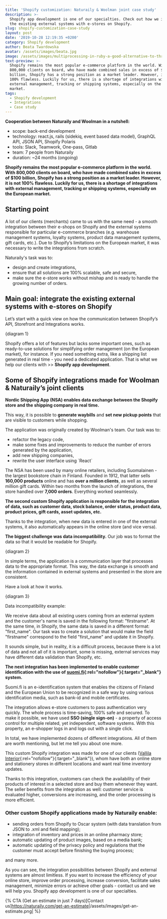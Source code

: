 ```yaml
---
title: 'Shopify customization: Naturaily & Woolman joint case study'
description: >-
  Shopify app development is one of our specialties. Check out how we integrate
  the existing external systems with e-stores on Shopify. 
slug: shopify-customization-case-study
layout: post
date: '2019-10-28 12:19:35 +0200'
category: Shopify development
author: Beata Twardowska
avatar: /assets/images/beata.jpg
image: /assets/images/multiprocessing-in-ruby-a-good-alternative-to-threads_.png
text-preview: >-
  Shopify remains the most popular e-commerce platform in the world. With
  800,000 clients on board, who have made combined sales in excess of $100
  billion, Shopify has a strong position as a market leader. However, it is not
  100% flawless. Luckily for us, there is a shortage of integrations with
  external management, tracking or shipping systems, especially on the European
  market.
tags:
  - Shopify development
  - Integrations
  - Case study
---
```

**Cooperation between Naturaily and Woolman in a nutshell:**

* scope: back-end development
* technology: react.js, rails (sidekiq, event based data model), GraphQL API, JSON API, Shopify Polaris
* tools: Slack, Teamwork, One-pass, Gitlab
* team: 7 people from Naturaily
* duration: ~24 months (ongoing)

**Shopify remains the most popular e-commerce platform in the world. With 800,000 clients on board, who have made combined sales in excess of $100 billion, Shopify has a strong position as a market leader. However, it is not 100% flawless. Luckily for us, there is a shortage of integrations with external management, tracking or shipping systems, especially on the European market.**

## Starting point

A lot of our clients (merchants) came to us with the same need - a smooth integration between their e-shops on Shopify and the external systems responsible for particular e-commerce branches (e.g. warehouse management systems, loyalty systems, product data management systems, gift cards, etc.). Due to Shopify’s limitations on the European market, it was necessary to write the integrations from scratch.

Naturaily's task was to: 

* design and create integrations,
* ensure that all solutions are 100% scalable, safe and secure,
* make sure the e-store works without mishap and is ready to handle the growing number of orders.

## Main goal: integrate the existing external systems with e-stores on Shopify

Let’s start with a quick view on how the communication between Shopify’s API, Storefront and Integrations works.

{diagram 1}

Shopify offers a lot of features but lacks some important ones, such as ready-to-use solutions for simplifying order management (on the European market), for instance. If you need something extra, like a shipping list generated in real time - you need a dedicated application. That is what we help our clients with >> **Shopify app development**. 

## Some of Shopify integrations made for Woolman & Naturaily’s joint clients

**Nordic Shipping App (NSA) enables data exchange between the Shopify store and the shipping company in real time.**

This way, it is possible to **generate waybills** and **set new pickup points** that are visible to customers while shopping.

The application was originally created by Woolman's team. Our task was to: 

* refactor the legacy code, 
* make some fixes and improvements to reduce the number of errors generated by the application, 
* add new shipping companies,
* rewrite the user interface using \`React\`

The NSA has been used by many online retailers, including Suomalainen - the largest bookstore chain in Finland. Founded in 1912, that latter sells **160,000 products** online and has **over a million clients**, as well as  several million gift cards. Within two months from the launch of integrations, the store handled over **7,000 orders**. Everything worked seamlessly.

**The second custom Shopify application is responsible for the integration of data, such as customer data, stock balance, order status, product data, product prices, gift cards, asset updates, etc.**

Thanks to the integration, when new data is entered in one of the external systems, it also automatically appears in the online store (and vice versa).

**The biggest challenge was data incompatibility.** Our job was to format the data so that it would be readable for Shopify. 

{diagram 2}

In simple terms, the application is a communication layer that processes data to the appropriate format. This way, the data exchange is smooth and the information contained in external systems and presented in the store are consistent.

Have a look at how it works.

{diagram 3}

Data incompatibility example:

We receive data about all existing users coming from an external system and the customer's name is saved in the following format: "firstname". At the same time, in Shopify, the same data is saved in a different format: "first_name". Our task was to create a solution that would make the field "firstname" correspond to the field "first_name" and update it in Shopify.

It sounds simple, but in reality, it is a difficult process, because there is a lot of data and not all of it is important, some is missing, external services may have different data validation than Shopify, etc.

**The next integration has been implemented to enable customer identification with the use of [suomi.fi](https://www.suomi.fi/frontpage){:rel="nofollow"}{:target="_blank"} system.**

Suomi.fi is an e-identification system that enables the citizens of Finland and the European Union to be recognized in a safe way by using various identification media, such as bank-id and mobile certificates. 

The integration allows e-store customers to pass authentication very quickly. The whole process is time-saving, 100% safe and secured. To make it possible, we have used **SSO (single sign-on)** - a property of access control for multiple related, yet independent, software systems. With this property, an e-shopper logs in and logs out with a single click.

In total, we have implemented dozens of different integrations. All of them are worth mentioning, but let me tell you about one more.  

This custom Shopify integration was made for one of our clients ([Vallila Interior](https://www.vallilainterior.fi/){:rel="nofollow"}{:target="_blank"}), whom have both an online store and stationery stores in different locations and want real time inventory updates.

Thanks to this integration, customers can check the availability of their products of interest in a selected store and buy them whenever they want. The seller benefits from the integration as well: customer service is evaluated higher, conversions are increasing, and the order processing is more efficient.

### Other custom Shopify applications made by Naturaily enable:

* sending orders from Shopify to Oscar system (with data translation from JSON to .xml and field mapping);
* integration of inventory and prices in an online pharmacy store;
* automatic updating of product images, based on a media bank;
* automatic updating of the privacy policy and regulations that the customer must accept before finishing the buying process;

and many more.

As you can see, the integration possibilities between Shopify and external systems are almost limitless. If you want to increase the efficiency of your online store, improve order processing, increase conversion, facilitate sales management, minimize errors or achieve other goals - contact us and we will help you. Shopify app development is one of our specialties. 







{% CTA (Get an estimate in just 7 days)[Contact us]<https://naturaily.com/get-an-estimate>|/assets/images/get-an-estimate.png| %}
